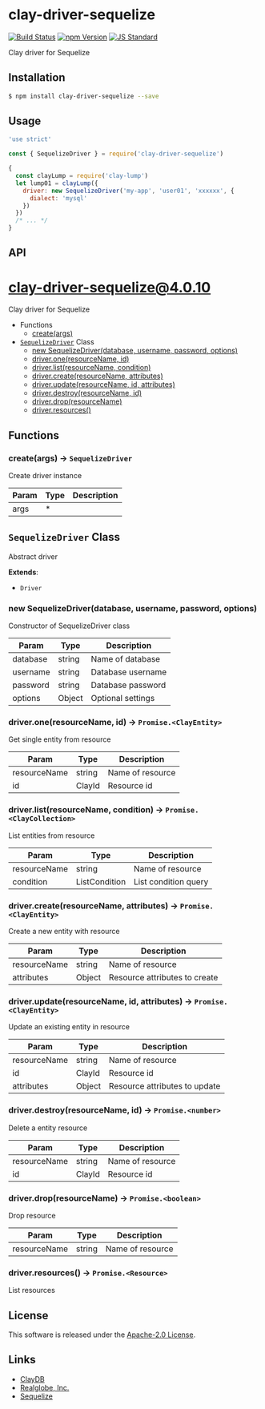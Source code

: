 clay-driver-sequelize
==========

<!---
This file is generated by ape-tmpl. Do not update manually.
--->

<!-- Badge Start -->
<a name="badges"></a>

[![Build Status][bd_travis_shield_url]][bd_travis_url]
[![npm Version][bd_npm_shield_url]][bd_npm_url]
[![JS Standard][bd_standard_shield_url]][bd_standard_url]

[bd_repo_url]: https://github.com/realglobe-Inc/clay-driver-sequelize
[bd_travis_url]: http://travis-ci.org/realglobe-Inc/clay-driver-sequelize
[bd_travis_shield_url]: http://img.shields.io/travis/realglobe-Inc/clay-driver-sequelize.svg?style=flat
[bd_travis_com_url]: http://travis-ci.com/realglobe-Inc/clay-driver-sequelize
[bd_travis_com_shield_url]: https://api.travis-ci.com/realglobe-Inc/clay-driver-sequelize.svg?token=
[bd_license_url]: https://github.com/realglobe-Inc/clay-driver-sequelize/blob/master/LICENSE
[bd_codeclimate_url]: http://codeclimate.com/github/realglobe-Inc/clay-driver-sequelize
[bd_codeclimate_shield_url]: http://img.shields.io/codeclimate/github/realglobe-Inc/clay-driver-sequelize.svg?style=flat
[bd_codeclimate_coverage_shield_url]: http://img.shields.io/codeclimate/coverage/github/realglobe-Inc/clay-driver-sequelize.svg?style=flat
[bd_gemnasium_url]: https://gemnasium.com/realglobe-Inc/clay-driver-sequelize
[bd_gemnasium_shield_url]: https://gemnasium.com/realglobe-Inc/clay-driver-sequelize.svg
[bd_npm_url]: http://www.npmjs.org/package/clay-driver-sequelize
[bd_npm_shield_url]: http://img.shields.io/npm/v/clay-driver-sequelize.svg?style=flat
[bd_standard_url]: http://standardjs.com/
[bd_standard_shield_url]: https://img.shields.io/badge/code%20style-standard-brightgreen.svg

<!-- Badge End -->


<!-- Description Start -->
<a name="description"></a>

Clay driver for Sequelize

<!-- Description End -->


<!-- Overview Start -->
<a name="overview"></a>



<!-- Overview End -->


<!-- Sections Start -->
<a name="sections"></a>

<!-- Section from "doc/guides/01.Installation.md.hbs" Start -->

<a name="section-doc-guides-01-installation-md"></a>

Installation
-----

```bash
$ npm install clay-driver-sequelize --save
```


<!-- Section from "doc/guides/01.Installation.md.hbs" End -->

<!-- Section from "doc/guides/02.Usage.md.hbs" Start -->

<a name="section-doc-guides-02-usage-md"></a>

Usage
---------

```javascript
'use strict'

const { SequelizeDriver } = require('clay-driver-sequelize')

{
  const clayLump = require('clay-lump')
  let lump01 = clayLump({
    driver: new SequelizeDriver('my-app', 'user01', 'xxxxxx', {
      dialect: 'mysql'
    })
  })
  /* ... */
}

```


<!-- Section from "doc/guides/02.Usage.md.hbs" End -->

<!-- Section from "doc/guides/03.API.md.hbs" Start -->

<a name="section-doc-guides-03-a-p-i-md"></a>

API
---------

# clay-driver-sequelize@4.0.10

Clay driver for Sequelize

+ Functions
  + [create(args)](#clay-driver-sequelize-function-create)
+ [`SequelizeDriver`](#clay-driver-sequelize-class) Class
  + [new SequelizeDriver(database, username, password, options)](#clay-driver-sequelize-class-sequelize-driver-constructor)
  + [driver.one(resourceName, id)](#clay-driver-sequelize-class-sequelize-driver-one)
  + [driver.list(resourceName, condition)](#clay-driver-sequelize-class-sequelize-driver-list)
  + [driver.create(resourceName, attributes)](#clay-driver-sequelize-class-sequelize-driver-create)
  + [driver.update(resourceName, id, attributes)](#clay-driver-sequelize-class-sequelize-driver-update)
  + [driver.destroy(resourceName, id)](#clay-driver-sequelize-class-sequelize-driver-destroy)
  + [driver.drop(resourceName)](#clay-driver-sequelize-class-sequelize-driver-drop)
  + [driver.resources()](#clay-driver-sequelize-class-sequelize-driver-resources)

## Functions

<a class='md-heading-link' name="clay-driver-sequelize-function-create" ></a>

### create(args) -> `SequelizeDriver`

Create driver instance

| Param | Type | Description |
| ----- | --- | -------- |
| args | * |  |



<a class='md-heading-link' name="clay-driver-sequelize-class"></a>

## `SequelizeDriver` Class

Abstract driver

**Extends**:

+ `Driver`



<a class='md-heading-link' name="clay-driver-sequelize-class-sequelize-driver-constructor" ></a>

### new SequelizeDriver(database, username, password, options)

Constructor of SequelizeDriver class

| Param | Type | Description |
| ----- | --- | -------- |
| database | string | Name of database |
| username | string | Database username |
| password | string | Database password |
| options | Object | Optional settings |


<a class='md-heading-link' name="clay-driver-sequelize-class-sequelize-driver-one" ></a>

### driver.one(resourceName, id) -> `Promise.<ClayEntity>`

Get single entity from resource

| Param | Type | Description |
| ----- | --- | -------- |
| resourceName | string | Name of resource |
| id | ClayId | Resource id |


<a class='md-heading-link' name="clay-driver-sequelize-class-sequelize-driver-list" ></a>

### driver.list(resourceName, condition) -> `Promise.<ClayCollection>`

List entities from resource

| Param | Type | Description |
| ----- | --- | -------- |
| resourceName | string | Name of resource |
| condition | ListCondition | List condition query |


<a class='md-heading-link' name="clay-driver-sequelize-class-sequelize-driver-create" ></a>

### driver.create(resourceName, attributes) -> `Promise.<ClayEntity>`

Create a new entity with resource

| Param | Type | Description |
| ----- | --- | -------- |
| resourceName | string | Name of resource |
| attributes | Object | Resource attributes to create |


<a class='md-heading-link' name="clay-driver-sequelize-class-sequelize-driver-update" ></a>

### driver.update(resourceName, id, attributes) -> `Promise.<ClayEntity>`

Update an existing entity in resource

| Param | Type | Description |
| ----- | --- | -------- |
| resourceName | string | Name of resource |
| id | ClayId | Resource id |
| attributes | Object | Resource attributes to update |


<a class='md-heading-link' name="clay-driver-sequelize-class-sequelize-driver-destroy" ></a>

### driver.destroy(resourceName, id) -> `Promise.<number>`

Delete a entity resource

| Param | Type | Description |
| ----- | --- | -------- |
| resourceName | string | Name of resource |
| id | ClayId | Resource id |


<a class='md-heading-link' name="clay-driver-sequelize-class-sequelize-driver-drop" ></a>

### driver.drop(resourceName) -> `Promise.<boolean>`

Drop resource

| Param | Type | Description |
| ----- | --- | -------- |
| resourceName | string | Name of resource |


<a class='md-heading-link' name="clay-driver-sequelize-class-sequelize-driver-resources" ></a>

### driver.resources() -> `Promise.<Resource>`

List resources






<!-- Section from "doc/guides/03.API.md.hbs" End -->


<!-- Sections Start -->


<!-- LICENSE Start -->
<a name="license"></a>

License
-------
This software is released under the [Apache-2.0 License](https://github.com/realglobe-Inc/clay-driver-sequelize/blob/master/LICENSE).

<!-- LICENSE End -->


<!-- Links Start -->
<a name="links"></a>

Links
------

+ [ClayDB][clay_d_b_url]
+ [Realglobe, Inc.][realglobe,_inc__url]
+ [Sequelize][sequelize_url]

[clay_d_b_url]: https://github.com/realglobe-Inc/claydb
[realglobe,_inc__url]: http://realglobe.jp
[sequelize_url]: http://docs.sequelizejs.com/

<!-- Links End -->
